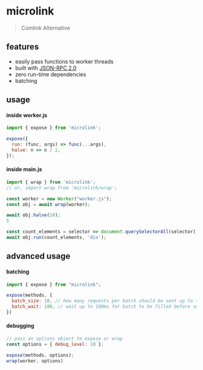 # microlink
> Comlink Alternative

## features
- easily pass functions to worker threads
- built with [JSON-RPC 2.0](https://www.jsonrpc.org/specification)
- zero run-time dependencies
- batching

## usage
#### inside worker.js
```js
import { expose } from 'microlink';

expose({
  run: (func, args) => func(...args),
  halve: n => n / 2,
});
```

#### inside main.js
```js
import { wrap } from 'microlink';
// or, import wrap from 'microlink/wrap';

const worker = new Worker("worker.js");
const obj = await wrap(worker);

await obj.halve(10);
5

const count_elements = selector => document.querySelectorAll(selector).length;
await obj.run(count_elements, 'div');
```

## advanced usage
#### batching
```js
import { expose } from "microlink";

expose(methods, {
  batch_size: 10, // how many requests per batch should be sent up to the main thread
  batch_wait: 100, // wait up to 100ms for batch to be filled before sent
})
```


#### debugging
```js
// pass an options object to expose or wrap
const options = { debug_level: 10 };

expose(methods, options);
wrap(worker, options)
```
